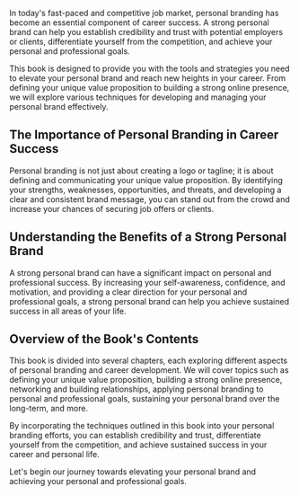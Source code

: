 
In today's fast-paced and competitive job market, personal branding has become an essential component of career success. A strong personal brand can help you establish credibility and trust with potential employers or clients, differentiate yourself from the competition, and achieve your personal and professional goals.

This book is designed to provide you with the tools and strategies you need to elevate your personal brand and reach new heights in your career. From defining your unique value proposition to building a strong online presence, we will explore various techniques for developing and managing your personal brand effectively.

The Importance of Personal Branding in Career Success
-----------------------------------------------------

Personal branding is not just about creating a logo or tagline; it is about defining and communicating your unique value proposition. By identifying your strengths, weaknesses, opportunities, and threats, and developing a clear and consistent brand message, you can stand out from the crowd and increase your chances of securing job offers or clients.

Understanding the Benefits of a Strong Personal Brand
-----------------------------------------------------

A strong personal brand can have a significant impact on personal and professional success. By increasing your self-awareness, confidence, and motivation, and providing a clear direction for your personal and professional goals, a strong personal brand can help you achieve sustained success in all areas of your life.

Overview of the Book's Contents
-------------------------------

This book is divided into several chapters, each exploring different aspects of personal branding and career development. We will cover topics such as defining your unique value proposition, building a strong online presence, networking and building relationships, applying personal branding to personal and professional goals, sustaining your personal brand over the long-term, and more.

By incorporating the techniques outlined in this book into your personal branding efforts, you can establish credibility and trust, differentiate yourself from the competition, and achieve sustained success in your career and personal life.

Let's begin our journey towards elevating your personal brand and achieving your personal and professional goals.
